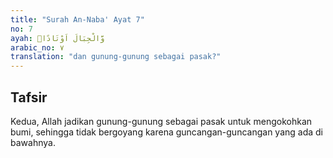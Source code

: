 ```yaml
---
title: "Surah An-Naba' Ayat 7"
no: 7
ayah: وَّالْجِبَالَ اَوْتَادًاۖ
arabic_no: ٧
translation: "dan gunung-gunung sebagai pasak?"
---
```


## Tafsir

Kedua, Allah jadikan gunung-gunung sebagai pasak untuk mengokohkan bumi, sehingga tidak bergoyang karena guncangan-guncangan yang ada di bawahnya.